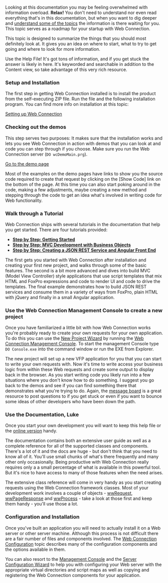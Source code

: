 ﻿Looking at this documentation you may be feeling overwhelmed with information overload. **Relax!** You don't need to understand nor even read everything that's in this documentation, but when you want to dig deeper and [understand some of the topics](VFPS://Topic/_S8104DGGL) the information is there waiting for you. This topic serves as a roadmap for your startup with Web Connection.

This topic is designed to summarize the things that you should most definitely look at. It gives you an idea on where to start, what to try to get going and where to look for more information.

Use the Help File! It's got tons of information, and if you get stuck the answer is likely in here. It's keyworded and searchable in addition to the Content view, so take advantage of this very rich resource. 

### Setup and Installation
The first step in getting Web Connection installed is to install the product from the self-executing ZIP file. Run the file and the following installation program. You can find more info on installation at this topic:

[Setting up Web Connection](vfps://Topic/Setting%20Up%20Web%20Connection)

### Checking out the demos
This step serves two purposes: It makes sure that the installation works and lets you see Web Connection in action with demos that you can look at and code you can step through if you choose. Make sure you run the Web Connection server (`DO wcDemoMain.prg`). 

<a href="http://localhost/wconnect/" target="top">Go to the demo page</a>

Most of the examples on the demo pages have links to show you the source code required to create that request by clicking on the [Show Code] link on the bottom of the page. At this time you can also start poking around in the code, making a few adjustments, maybe creating a new method and stepping through the code to get an idea what's involved in writing code for Web functionality.

### Walk through a Tutorial
Web Connection ships with several tutorials in the documentation that help you get started. There are four tutorials provided:

* **[Step by Step: Getting Started](VFPS://Topic/_0NB1AL6FM)**
* **[Step by Step: MVC Development with Business Objects](VFPS://Topic/_0I102WSAI)**
* **[Step by Step: Creating a JSON REST Service and Angular Front End](VFPS://Topic/_4IU1EV8PM)**

The first gets you started with Web Connection after installation and creating your first new project, and walks through some of the basic features. The second is a bit more advanced and dives into build MVC (Model View Controller) style applications that use script templates that mix HTML and FoxPro expressions and code to render UI and code to drive the templates. The final example demonstrates how to build JSON REST services and consume them in a variety of ways from FoxPro, plain HTML with jQuery and finally in a small Angular application.

### Use the Web Connection Management Console to create a new project
Once you have familiarized a little bit with how Web Connection works you're probably ready to create your own requests for your own application. To do this you can use the [New Project Wizard](vfps://Topic/New%20Project%20Wizard) by running the [Web Connection Management Console](vfps://Topic/The%20Web%20Connection%20Management%20Console).  To start the management Console type `DO Console.exe` into the command window or run the EXE from Explorer.

The new project will set up a new VFP application for you that you can start to write your own requests with. Now it's time to write access your business logic from within these Web requests and create some output to display back in the browser. As you start writing code you likely run into a few situations where you don't know how to do something. I suggest you go back to the demos and see if you can find something there that demonstrates what you're trying to do. Again, the <a href="http://www.west-wind.com/wwThreads/" target="top">message board</a> is a great resource to post questions to if you get stuck or even if you want to bounce some ideas of other developers who have been down the path.

### Use the Documentation, Luke
Once you start your own development you will want to keep this help file or the <a href="http://www.west-wind.com/webconnection/docs/" target="top">online version</a> handy. 

The documentation contains both an extensive user guide as well as a complete reference for all of the supported classes and components. There's a lot of it and the docs are huge - but don't think that you need to know all of it. You'll use small chunks of what's there frequently and many other only occasionally. Being productive with Web Connection really requires only a a small percentage of what is available in this powerful tool. But it's nice to have access to many of those features when the need arises.

The extensive class reference will come in very handy as you start creating requests using the Web Connection framework classes. Most of your development work involves a couple of objects - [ wwRequest](VFPS://Topic/_S850QFR2E), [wwPageResponse](VFPS://Topic/_1O80YQ37Z) and [wwProcess](VFPS://Topic/_S840SSNHB) - take a look at those first and keep them handy - you'll use those a lot.

### Configuration and Installation
Once you've built an application you will need to actually install it on a Web server or other server machine. Although this process is not difficult there are a fair number of files and components involved. The [Web Connection Configuration](vfps://Topic/Web%20Connection%20Configuration%20and%20Deployment) topic describes many of the configuration components and the options available in them.

You can also resort to the [Management Console](vfps://Topic/The%20Web%20Connection%20Management%20Console) and the [Server Configuration Wizard](vfps://Topic/Server%20Configuration%20Wizard) to help you with configuring your Web server with the appropriate virtual directories and script maps as well as copying and registering the Web Connection components for your application.